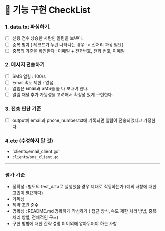 # 📌 기능 구현 CheckList

### 1. data.txt 파싱하기.
- [ ] 신용 점수 상승한 사람만 알림을 보낸다.
- [ ] 중복 방지 ( 레코드가 두번 나타나는 경우 -> 전처리 과정 필요)
- [ ] 중복의 기준을 확인한다 : 이메일 + 전화번호, 전화 번호, 이메일

### 2. 메시지 전송하기
- [ ] SMS 알림 : 100/s
- [ ] Email 속도 제한 : 없음
- [ ] 알림은 Email과 SMS를 둘 다 보내야 한다.
- [ ] 알림 채널 추가 가능성을 고려해서 확장성 있게 구현한다.

### 3. 전송 판단 기준
- [ ] output에 email과 phone_number.txt에 기록되면 알림이 전송되었다고 가정한다.

### 4.etc (수정하지 말 것)
- 'clients/email_client.go'
- `clients/sms_client.go`

---

### 평가 기준

- 정확성 : 별도의 test_data로 실행했을 경우 제대로 작동하는가 (예외 사항에 대한 고민이 필요하다)
- 가독성
- 제약 조건 준수
- 명확성 : README.md 명확하게 작성하기 ( 접근 방식, 속도 제한 처리 방법, 중복 처리 방법, 전체적인 구조)
- 구현 방법에 대한 간략 설명 & 이외에 알아두어야 하는 사항